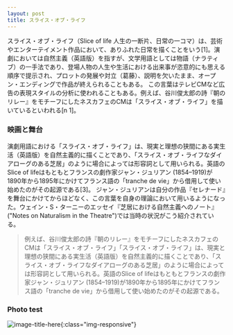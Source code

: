 ```yaml
---
layout: post
title: スライス・オブ・ライフ
---
```



スライス・オブ・ライフ（Slice of life 人生の一断片、日常の一コマ）は、芸術やエンターテイメント作品において、ありふれた日常を描くことをいう[1]。演劇においては自然主義（英語版）を指すが、文学用語としては物語（ナラティブ）の一手法であり、登場人物の人生や生活における出来事が恣意的にも思える順序で提示され、プロットの発展や対立（葛藤）、説明を欠いたまま、オープン・エンディングで作品が終えられることもある。
この言葉はテレビCMなど広告の表現スタイルの分析に使われることもある。例えば、谷川俊太郎の詩『朝のリレー』をモチーフにしたネスカフェのCMは「スライス・オブ・ライフ」を描いているといわれる[n 1]。

### 映画と舞台

演劇用語における「スライス・オブ・ライフ」は、現実と理想の狭間にある実生活（英語版）を自然主義的に描くことであり、「スライス・オブ・ライフなダイアローグのある芝居」のように場合によっては形容詞として用いられる。英語のSlice of lifeはもともとフランスの劇作家ジャン・ジュリアン (1854–1919)が1890年から1895年にかけてフランス語の「tranche de vie」から借用して使い始めたのがその起源である[3]。
ジャン・ジュリアンは自分の作品『セレナード』を舞台にかけてからほどなく、この言葉を自身の理論において用いるようになった。ウェイン・S・ターニーのエッセイ『芝居における自然主義へのノート』("Notes on Naturalism in the Theatre")では当時の状況がこう紹介されている。

> 例えば、谷川俊太郎の詩『朝のリレー』をモチーフにしたネスカフェのCMは「スライス・オブ・ライフ」「スライス・オブ・ライフ」は、現実と理想の狭間にある実生活（英語版）を自然主義的に描くことであり、「スライス・オブ・ライフなダイアローグのある芝居」のように場合によっては形容詞として用いられる。英語のSlice of lifeはもともとフランスの劇作家ジャン・ジュリアン (1854–1919)が1890年から1895年にかけてフランス語の「tranche de vie」から借用して使い始めたのがその起源である。

### Photo test

![image-title-here](https://64.media.tumblr.com/25aaf1261d6cdca686b1a0919a1964d2/e0e7751418fbd7de-9e/s2048x3072/63974ee33447b202de51841ae90550d455937f3e.jpg){:class="img-responsive"}